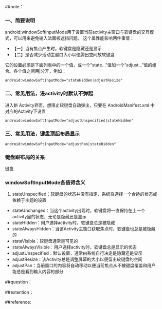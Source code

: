 ##note：

### 一、简要说明
android:windowSoftInputMode用于设置当前activity主窗口与软键盘的交互模式，可以用来避免输入法面板遮挡问题。 
这个属性能影响两件事情： 

* 【一】当有焦点产生时，软键盘是隐藏还是显示 
* 【二】是否减少活动主窗口大小以便腾出空间放软键盘 

它的设置必须是下面列表中的一个值，或一个”state…”值加一个”adjust…”值的组合。各个值之间用|分开，例如：

	android:windowSoftInputMode="stateHidden|adjustResize"

### 二、常见用法，进activity时默认不弹起
进入新 Activity界面，想阻止软键盘自动弹出，只要在 AndroidManifest.xml 中对应的Activity下设置
    
    android:windowSoftInputMode="adjustUnspecified|stateHidden"

### 三、常见用法，键盘顶起布局显示

    android:windowSoftInputMode="adjustPan|stateHidden"

### 键盘跟布局的关系
键盘

### windowSoftInputMode各值得含义
1. stateUnspecified：软键盘的状态并没有指定，系统将选择一个合适的状态或依赖于主题的设置 
* stateUnchanged：当这个activity出现时，软键盘将一直保持在上一个activity里的状态，无论是隐藏还是显示 
* stateHidden：用户选择activity时，软键盘总是被隐藏 
* stateAlwaysHidden：当该Activity主窗口获取焦点时，软键盘也总是被隐藏的 
* stateVisible：软键盘通常是可见的 
* stateAlwaysVisible：用户选择activity时，软键盘总是显示的状态 
* adjustUnspecified：默认设置，通常由系统自行决定是隐藏还是显示 
* adjustResize：该Activity总是调整屏幕的大小以便留出软键盘的空间 
* adjustPan：当前窗口的内容将自动移动以便当前焦点从不被键盘覆盖和用户能总是看到输入内容的部分

##question：

##extention：


##reference: